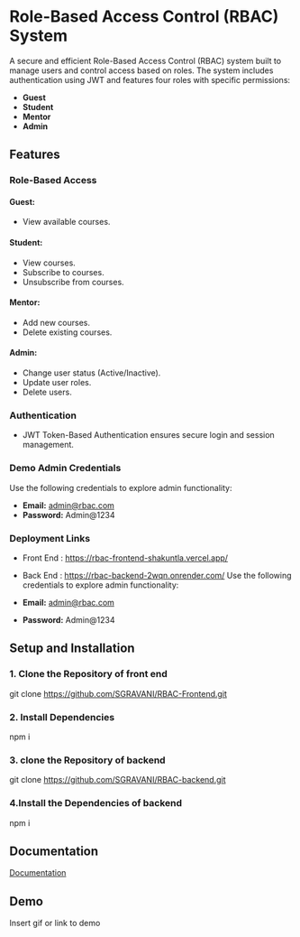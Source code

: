 # Role-Based Access Control (RBAC) System

A secure and efficient Role-Based Access Control (RBAC) system built to manage users and control access based on roles. The system includes authentication using JWT and features four roles with specific permissions:

- **Guest**
- **Student**
- **Mentor**
- **Admin**

## Features

### Role-Based Access

#### **Guest:**
- View available courses.

#### **Student:**
- View courses.
- Subscribe to courses.
- Unsubscribe from courses.

#### **Mentor:**
- Add new courses.
- Delete existing courses.

#### **Admin:**
- Change user status (Active/Inactive).
- Update user roles.
- Delete users.

### Authentication
- JWT Token-Based Authentication ensures secure login and session management.

### Demo Admin Credentials
Use the following credentials to explore admin functionality:

- **Email:** admin@rbac.com
- **Password:** Admin@1234

### Deployment Links
- Front End : https://rbac-frontend-shakuntla.vercel.app/
- Back End : https://rbac-backend-2wqn.onrender.com/
Use the following credentials to explore admin functionality:

- **Email:** admin@rbac.com
- **Password:** Admin@1234



## Setup and Installation

### 1. Clone the Repository of front end
git clone https://github.com/SGRAVANI/RBAC-Frontend.git
### 2. Install Dependencies
npm i
### 3.  clone  the Repository of backend
git clone https://github.com/SGRAVANI/RBAC-backend.git
### 4.Install the Dependencies of backend 
npm i




## Documentation

[Documentation](https://linktodocumentation)


## Demo

Insert gif or link to demo

